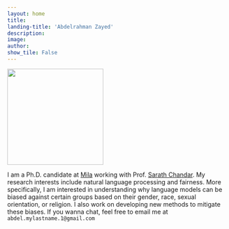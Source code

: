```yaml
---
layout: home
title: 
landing-title: 'Abdelrahman Zayed'
description: 
image: 
author: 
show_tile: False
---
```

    
<img src="https://raw.githubusercontent.com/AbdelrahmanZayed/AbdelrahmanZayed.github.io/master/assets/images/abdel_photo_2.jpg" width="220">

I am a Ph.D. candidate at [Mila](https://mila.quebec/en/person/abdelrahman-zayed/) working with Prof. [Sarath Chandar](http://sarathchandar.in/). My research interests include natural language processing and fairness. More specifically, I am interested in understanding why language models can be biased against certain groups based on their gender, race, sexual orientation, or religion. I also work on developing new methods to mitigate these biases. If you wanna chat, feel free to email me at `abdel.mylastname.1@gmail.com`

